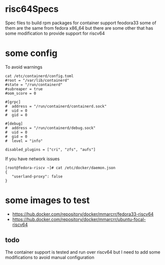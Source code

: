 # risc64Specs
Spec files to build rpm packages for container support feodora33
some of them are the same from fedora x86_64 
but there are some other that has some modification to provide support for riscv64

# some config
To avoid warnings 
```
cat /etc/containerd/config.toml 
#root = "/var/lib/containerd"
#state = "/run/containerd"
#subreaper = true
#oom_score = 0

#[grpc]
#  address = "/run/containerd/containerd.sock"
#  uid = 0
#  gid = 0

#[debug]
#  address = "/run/containerd/debug.sock"
#  uid = 0
#  gid = 0
#  level = "info"

disabled_plugins = ["cri", "zfs", "aufs"]
```
If you have network issues 
```
[root@fedora-riscv ~]# cat /etc/docker/daemon.json 
{
   "userland-proxy": false
}

```



# some images to test 
- https://hub.docker.com/repository/docker/mmarcrr/fedora33-riscv64
- https://hub.docker.com/repository/docker/mmarcrr/ubuntu-focal-riscv64


## todo
The container support is tested and run over riscv64 but I need to add some modifications to avoid manual configuration 
 
